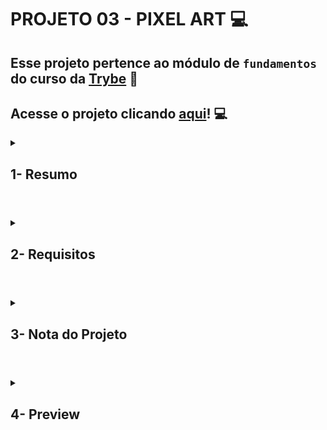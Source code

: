 # PROJETO 03 - PIXEL ART :computer:

## Esse projeto pertence ao módulo de `fundamentos` do curso da [Trybe](https://www.betrybe.com/) :green_heart:

## Acesse o projeto clicando [aqui](https://jonnoliveira.github.io/trybe-project-03-pixels-art/)! :computer:

<details>
 
<summary>
  
## 1- Resumo
  
</summary>

O objetivo deste projeto foi criar um quadro composto por pixels e uma paleta de cores aleatórias. Usei todo o conhecimento adquirido em JavaScript para aplicar funções que forneciam dinamismo à página. Mesmo através do JavaScript, consegui manipular os elementos HTML para modificar os elementos DOM e alguns recursos de estilo CSS. Todo esse processo foi muito importante para entender como os elementos HTML, CSS e JavaScript funcionam e se correlacionam, podendo criar um projeto dinâmico e interativo. Veja mais abaixo!

  
</details>

#

<details>
 
<summary>
 
## 2- Requisitos

</summary>

### I. Adicione à página o título "Paleta de Cores".

### II. Adicione à página uma paleta contendo quatro cores distintas.

### III. Adicione a cor preta como a primeira cor da paleta de cores.

### IV. Adicione um botão para gerar cores aleatórias para a paleta de cores.

### V.  Implemente uma função usando localStorage para que a paleta de cores gerada aleatoriamente seja mantida após recarregar a página.

### VI. Adicione à página um quadro contendo 25 pixels.

### VII. Faça com que cada pixel do quadro tenha largura e altura de 40 pixels e borda preta de 1 pixel de espessura.

### VIII. Defina a cor preta como cor inicial da paleta de cores

### IX. Crie uma função para selecionar uma cor na paleta de cores e preencha os pixels no quadro.

### X. Crie uma função que permita preencher um pixel do quadro com a cor selecionada na paleta de cores.

### XI. Crie um botão que retorne a cor do quadro para a cor inicial.

### XII. Crie uma função para salvar e recuperar o seu desenho atual no localStorage
---
 
## Requisitos Bônus



### XIII. Crie um input que permita à pessoa usuária preencher um novo tamanho para o quadro de pixels.

### XIV. Crie uma função que limite o tamanho mínimo e máximo do quadro de pixels.

### XV. Crie uma função para manter o tamanho novo do board ao recarregar a página.

</details>

# 

<details>
 
<summary>

## 3- Nota do Projeto
 
</summary>

## 100% :heavy_check_mark:

![Project-Pixel-Art-Grade](https://github.com/jonnoliveira/trybe-project-03-pixels-art/blob/main/image/pixel-art-grade.png)

</details> 
 
# 

<details>
 
<summary>

## 4- Preview

</summary>

  
![Project-Pixel-Art-Preview]()
  
</details>
